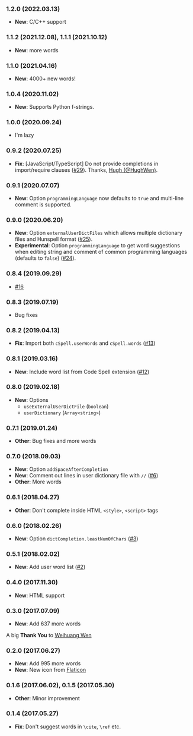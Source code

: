 ### 1.2.0 (2022.03.13)

- **New**: C/C++ support

### 1.1.2 (2021.12.08), 1.1.1 (2021.10.12)

- **New**: more words

### 1.1.0 (2021.04.16)

- **New**: 4000+ new words!

### 1.0.4 (2020.11.02)

- **New**: Supports Python f-strings.

### 1.0.0 (2020.09.24)

- I'm lazy

### 0.9.2 (2020.07.25)

- **Fix**: [JavaScript/TypeScript] Do not provide completions in import/require clauses ([#29](https://github.com/yzhang-gh/vscode-dic-completion/pull/29)). Thanks, [Hugh (@HughWen)](https://github.com/HughWen).

### 0.9.1 (2020.07.07)

- **New**: Option `programmingLanguage` now defaults to `true` and multi-line comment is supported.

### 0.9.0 (2020.06.20)

- **New**: Option `externalUserDictFiles` which allows multiple dictionary files and Hunspell format ([#25](https://github.com/yzhang-gh/vscode-dic-completion/issues/25)).
- **Experimental**: Option `programmingLanguage` to get word suggestions when editing string and comment of common programming languages (defaults to `false`) ([#24](https://github.com/yzhang-gh/vscode-dic-completion/issues/24)).

### 0.8.4 (2019.09.29)

- [#16](https://github.com/yzhang-gh/vscode-dic-completion/issues/16)

### 0.8.3 (2019.07.19)

- Bug fixes

### 0.8.2 (2019.04.13)

- **Fix**: Import both `cSpell.userWords` and `cSpell.words` ([#13](https://github.com/yzhang-gh/vscode-dic-completion/issues/13))

### 0.8.1 (2019.03.16)

- **New**: Include word list from Code Spell extension ([#12](https://github.com/yzhang-gh/vscode-dic-completion/issues/12))

### 0.8.0 (2019.02.18)

- **New**: Options
  - `useExternalUserDictFile` (`boolean`)
  - `userDictionary` (`Array<string>`)

### 0.7.1 (2019.01.24)

- **Other**: Bug fixes and more words

### 0.7.0 (2018.09.03)

- **New**: Option `addSpaceAfterCompletion`
- **New**: Comment out lines in user dictionary file with `//` ([#6](https://github.com/yzhang-gh/vscode-dic-completion/issues/6))
- **Other**: More words

### 0.6.1 (2018.04.27)

- **Other**: Don't complete inside HTML `<style>`, `<script>` tags

### 0.6.0 (2018.02.26)

- **New**: Option `dictCompletion.leastNumOfChars` ([#3](https://github.com/yzhang-gh/vscode-dic-completion/issues/3))

### 0.5.1 (2018.02.02)

- **New**: Add user word list ([#2](https://github.com/yzhang-gh/vscode-dic-completion/issues/2))

### 0.4.0 (2017.11.30)

- **New**: HTML support

### 0.3.0 (2017.07.09)

- **New**: Add 637 more words

A big **Thank You** to [Weihuang Wen](https://github.com/HughWen)

### 0.2.0 (2017.06.27)

- **New**: Add 995 more words
- **New**: New icon from [Flaticon](http://www.flaticon.com)

### 0.1.6 (2017.06.02), 0.1.5 (2017.05.30)

- **Other**: Minor improvement

### 0.1.4 (2017.05.27)

- **Fix**: Don't suggest words in `\cite`, `\ref` etc.
